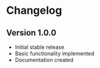# Changelog

## Version 1.0.0
- Initial stable release
- Basic functionality implemented
- Documentation created